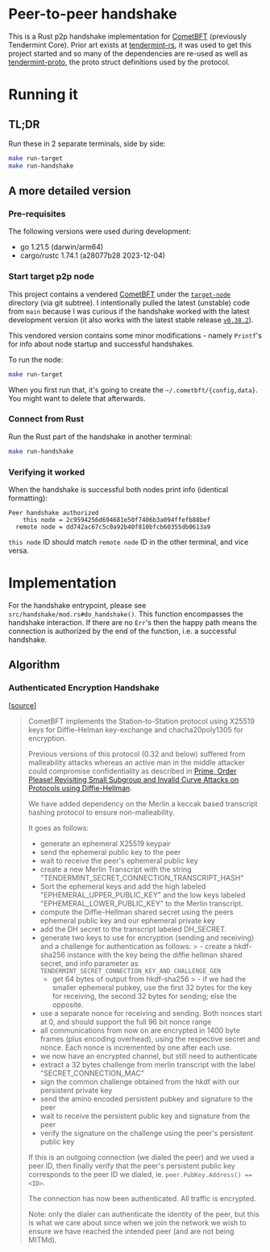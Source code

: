 # Peer-to-peer handshake

This is a Rust p2p handshake implementation for [CometBFT](https://github.com/cometbft/cometbft) (previously Tendermint Core). Prior art exists at [tendermint-rs](https://github.com/informalsystems/tendermint-rs.git), it was used to get this project started and so many of the dependencies are re-used as well as [tendermint-proto](https://crates.io/crates/tendermint-proto), the proto struct definitions used by the protocol.

# Running it

## TL;DR

Run these in 2 separate terminals, side by side:
```sh
make run-target
make run-handshake
```

## A more detailed version

### Pre-requisites

The following versions were used during development:
- go 1.21.5 (darwin/arm64)
- cargo/rustc 1.74.1 (a28077b28 2023-12-04)

### Start target p2p node

This project contains a vendered [CometBFT](https://github.com/cometbft/cometbft) under the [`target-node`](./target-node) directory (via git subtree). I intentionally pulled the latest (unstable) code from `main` because I was curious if the handshake worked with the latest development version (it also works with the latest stable release [`v0.38.2`](https://github.com/cometbft/cometbft/tree/v0.38.2)).

This vendored version contains some minor modifications - namely `Printf`'s for info about node startup and successful handshakes.

To run the node:
```sh
make run-target
```

When you first run that, it's going to create the `~/.cometbft/{config,data}`. You might want to delete that afterwards.

### Connect from Rust

Run the Rust part of the handshake in another terminal:
```sh
make run-handshake
```

### Verifying it worked

When the handshake is successful both nodes print info (identical formatting):
```
Peer handshake authorized
    this node = 2c9594256d694681e50f7406b3a094ffefb88bef
  remote node = dd742ac67c5c0a92b40f810bfcb60355db0613a9
```

`this node` ID should match `remote node` ID in the other terminal, and vice versa.

# Implementation

For the handshake entrypoint, please see `src/handshake/mod.rs#do_handshake()`. This function encompasses the handshake interaction. If there are no `Err`'s then the happy path means the connection is authorized by the end of the function, i.e. a successful handshake.

## Algorithm

### Authenticated Encryption Handshake

[[source](https://github.com/naartjie/cometbft-handshake/blob/d28ec6840c02e69b86fe400220265bc6934a8a65/target-node/spec/p2p/legacy-docs/peer.md#authenticated-encryption-handshake)]


> CometBFT implements the Station-to-Station protocol
> using X25519 keys for Diffie-Helman key-exchange and chacha20poly1305 for encryption.
>
> Previous versions of this protocol (0.32 and below) suffered from malleability attacks whereas an active man
> in the middle attacker could compromise confidentiality as described in [Prime, Order Please!
> Revisiting Small Subgroup and Invalid Curve Attacks on
> Protocols using Diffie-Hellman](https://eprint.iacr.org/2019/526.pdf).
>
> We have added dependency on the Merlin a keccak based transcript hashing protocol to ensure non-malleability.
>
> It goes as follows:
>
> - generate an ephemeral X25519 keypair
> - send the ephemeral public key to the peer
> - wait to receive the peer's ephemeral public key
> - create a new Merlin Transcript with the string "TENDERMINT_SECRET_CONNECTION_TRANSCRIPT_HASH"
> - Sort the ephemeral keys and add the high labeled "EPHEMERAL_UPPER_PUBLIC_KEY" and the low keys labeled "EPHEMERAL_LOWER_PUBLIC_KEY" to the Merlin transcript.
> - compute the Diffie-Hellman shared secret using the peers ephemeral public key and our ephemeral private key
> - add the DH secret to the transcript labeled DH_SECRET.
> - generate two keys to use for encryption (sending and receiving) and a challenge for authentication as follows:
    > - create a hkdf-sha256 instance with the key being the diffie hellman shared secret, and info parameter as
>     `TENDERMINT_SECRET_CONNECTION_KEY_AND_CHALLENGE_GEN`
>     - get 64 bytes of output from hkdf-sha256
    > - if we had the smaller ephemeral pubkey, use the first 32 bytes for the key for receiving, the second 32 bytes for sending; else the opposite.
> - use a separate nonce for receiving and sending. Both nonces start at 0, and should support the full 96 bit nonce range
> - all communications from now on are encrypted in 1400 byte frames (plus encoding overhead),
>   using the respective secret and nonce. Each nonce is incremented by one after each use.
> - we now have an encrypted channel, but still need to authenticate
> - extract a 32 bytes challenge from merlin transcript with the label "SECRET_CONNECTION_MAC"
> - sign the common challenge obtained from the hkdf with our persistent private key
> - send the amino encoded persistent pubkey and signature to the peer
> - wait to receive the persistent public key and signature from the peer
> - verify the signature on the challenge using the peer's persistent public key
>
> If this is an outgoing connection (we dialed the peer) and we used a peer ID,
> then finally verify that the peer's persistent public key corresponds to the peer ID we dialed,
> ie. `peer.PubKey.Address() == <ID>`.
>
> The connection has now been authenticated. All traffic is encrypted.
>
> Note: only the dialer can authenticate the identity of the peer,
> but this is what we care about since when we join the network we wish to
> ensure we have reached the intended peer (and are not being MITMd).

